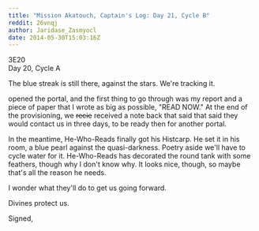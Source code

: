 ```yaml
---
title: "Mission Akatouch, Captain's Log: Day 21, Cycle B"
reddit: 26vnqj
author: Jaridase_Zasmyocl
date: 2014-05-30T15:03:16Z
---
```


3E20       
Day 20, Cycle A

The blue streak is still there, against the stars. We're tracking it. 

opened the portal, and the first thing to go through was my report and a piece of paper that I wrote as big as possible, "READ NOW." At the end of the provisioning, we ~~recie~~ received a note back that said that said they would contact us in three days, to be ready then for another portal. 

In the meantime, He-Who-Reads finally got his Histcarp. He set it in his room, a blue pearl against the quasi-darkness. Poetry aside we'll have to cycle water for it. He-Who-Reads has decorated the round tank with some feathers, though why I don't know why. It looks nice, though, so maybe that's all the reason he needs.

I wonder what they'll do to get us going forward. 

Divines protect us. 

Signed,

